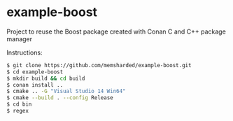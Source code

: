 # example-boost
Project to reuse the Boost package created with Conan C and C++ package manager

Instructions:

```bash
$ git clone https://github.com/memsharded/example-boost.git
$ cd example-boost
$ mkdir build && cd build
$ conan install ..
$ cmake .. -G "Visual Studio 14 Win64"
$ cmake --build . --config Release
$ cd bin
$ regex
```